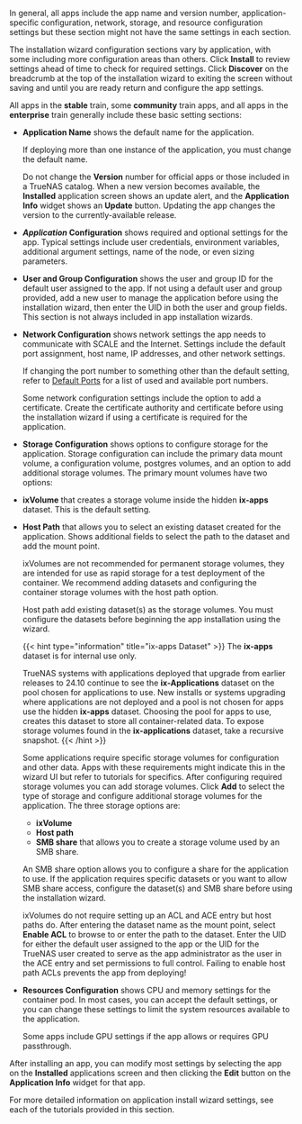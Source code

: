 &NewLine;

In general, all apps include the app name and version number, application-specific configuration, network, storage, and resource configuration settings but these section might not have the same settings in each section.

The installation wizard configuration sections vary by application, with some including more configuration areas than others.
Click **Install** to review settings ahead of time to check for required settings.
Click **Discover** on the breadcrumb at the top of the installation wizard to exiting the screen without saving and until you are ready return and configure the app settings.

All apps in the **stable** train, some **community** train apps, and all apps in the **enterprise** train generally include these basic setting sections:

* **Application Name** shows the default name for the application.

  If deploying more than one instance of the application, you must change the default name.

  Do not change the **Version** number for official apps or those included in a TrueNAS catalog.
  When a new version becomes available, the **Installed** application screen shows an update alert, and the **Application Info** widget shows an **Update** button.
  Updating the app changes the version to the currently-available release.

* ***Application* Configuration** shows required and optional settings for the app.
    Typical settings include user credentials, environment variables, additional argument settings, name of the node, or even sizing parameters.

* **User and Group Configuration** shows the user and group ID for the default user assigned to the app.
  If not using a default user and group provided, add a new user to manage the application before using the installation wizard, then enter the UID in both the user and group fields.
  This section is not always included in app installation wizards.

* **Network Configuration** shows network settings the app needs to communicate with SCALE and the Internet.
  Settings include the default port assignment, host name, IP addresses, and other network settings.

  If changing the port number to something other than the default setting, refer to [Default Ports](https://www.truenas.com/docs/references/defaultports/) for a list of used and available port numbers.

  Some network configuration settings include the option to add a certificate. Create the certificate authority and certificate before using the installation wizard if using a certificate is required for the application.

* **Storage Configuration** shows options to configure storage for the application.
  Storage configuration can include the primary data mount volume, a configuration volume, postgres volumes, and an option to add additional storage volumes.
  The primary mount volumes have two options:
* **ixVolume** that creates a storage volume inside the hidden **ix-apps** dataset. This is the default setting.
* **Host Path** that allows you to select an existing dataset created for the application. Shows additional fields to select the path to the dataset and add the mount point.

  ixVolumes are not recommended for permanent storage volumes, they are intended for use as rapid storage for a test deployment of the container.
  We recommend adding datasets and configuring the container storage volumes with the host path option.

  Host path add existing dataset(s) as the storage volumes. You must configure the datasets before beginning the app installation using the wizard.

  {{< hint type="information" title="ix-apps Dataset" >}}
  The **ix-apps** dataset is for internal use only.

  TrueNAS systems with applications deployed that upgrade from earlier releases to 24.10 continue to see the **ix-Applications** dataset on the pool chosen for applications to use.
  New installs or systems upgrading where applications are not deployed and a pool is not chosen for apps use the hidden **ix-apps** dataset.
  Choosing the pool for apps to use, creates this dataset to store all container-related data.
  To expose storage volumes found in the **ix-applications** dataset, take a recursive snapshot.
  {{< /hint >}}

  Some applications require specific storage volumes for configuration and other data. Apps with these requirements might indicate this in the wizard UI but refer to tutorials for specifics. 
  After configuring required storage volumes you can add storage volumes.
  Click **Add** to select the type of storage and configure additional storage volumes for the application.
  The three storage options are:
  * **ixVolume**
  * **Host path**
  * **SMB share** that allows you to create a storage volume used by an SMB share. 
  
  An SMB share option allows you to configure a share for the application to use.
  If the application requires specific datasets or you want to allow SMB share access, configure the dataset(s) and SMB share before using the installation wizard.

  ixVolumes do not require setting up an ACL and ACE entry but host paths do.
  After entering the dataset name as the mount point, select **Enable ACL** to browse to or enter the path to the dataset.
  Enter the UID for either the default user assigned to the app or the UID for the TrueNAS user created to serve as the app administrator as the user in the ACE entry and set permissions to full control.
  Failing to enable host path ACLs prevents the app from deploying!

* **Resources Configuration** shows CPU and memory settings for the container pod.
   In most cases, you can accept the default settings, or you can change these settings to limit the system resources available to the application.

   Some apps include GPU settings if the app allows or requires GPU passthrough.

After installing an app, you can modify most settings by selecting the app on the **Installed** applications screen and then clicking the **Edit** button on the **Application Info** widget for that app.

For more detailed information on application install wizard settings, see each of the tutorials provided in this section.